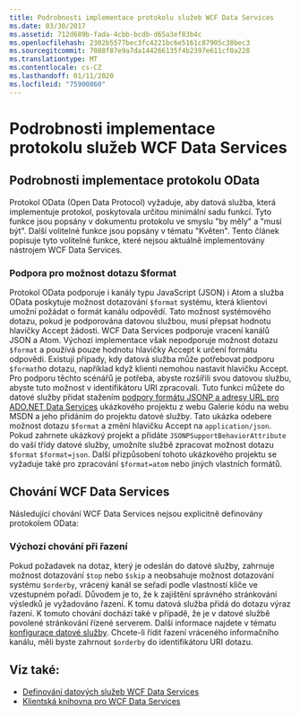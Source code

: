 ```yaml
---
title: Podrobnosti implementace protokolu služeb WCF Data Services
ms.date: 03/30/2017
ms.assetid: 712d689b-fada-4cbb-bcdb-d65a3ef83b4c
ms.openlocfilehash: 2302b5577bec3fc4221bc6e5161c87905c38bec3
ms.sourcegitcommit: 7088f87e9a7da144266135f4b2397e611cf0a228
ms.translationtype: MT
ms.contentlocale: cs-CZ
ms.lasthandoff: 01/11/2020
ms.locfileid: "75900860"
---
```

# <a name="wcf-data-services-protocol-implementation-details"></a>Podrobnosti implementace protokolu služeb WCF Data Services
## <a name="odata-protocol-implementation-details"></a>Podrobnosti implementace protokolu OData  
Protokol OData (Open Data Protocol) vyžaduje, aby datová služba, která implementuje protokol, poskytovala určitou minimální sadu funkcí. Tyto funkce jsou popsány v dokumentu protokolu ve smyslu "by měly" a "musí být". Další volitelné funkce jsou popsány v tématu "Květen". Tento článek popisuje tyto volitelné funkce, které nejsou aktuálně implementovány nástrojem WCF Data Services.
  
### <a name="support-for-the-format-query-option"></a>Podpora pro možnost dotazu $format  
 Protokol OData podporuje i kanály typu JavaScript (JSON) i Atom a služba OData poskytuje možnost dotazování `$format` systému, která klientovi umožní požádat o formát kanálu odpovědí. Tato možnost systémového dotazu, pokud je podporována datovou službou, musí přepsat hodnotu hlavičky Accept žádosti. WCF Data Services podporuje vracení kanálů JSON a Atom. Výchozí implementace však nepodporuje možnost dotazu `$format` a používá pouze hodnotu hlavičky Accept k určení formátu odpovědi. Existují případy, kdy datová služba může potřebovat podporu `$format`ho dotazu, například když klienti nemohou nastavit hlavičku Accept. Pro podporu těchto scénářů je potřeba, abyste rozšířili svou datovou službu, abyste tuto možnost v identifikátoru URI zpracovali. Tuto funkci můžete do datové služby přidat stažením [podpory formátu JSONP a adresy URL pro ADO.NET Data Services](https://go.microsoft.com/fwlink/?LinkId=208228) ukázkového projektu z webu Galerie kódu na webu MSDN a jeho přidáním do projektu datové služby. Tato ukázka odebere možnost dotazu `$format` a změní hlavičku Accept na `application/json`. Pokud zahrnete ukázkový projekt a přidáte `JSONPSupportBehaviorAttribute` do vaší třídy datové služby, umožníte službě zpracovat možnost dotazu `$format` `$format=json`. Další přizpůsobení tohoto ukázkového projektu se vyžaduje také pro zpracování `$format=atom` nebo jiných vlastních formátů.  
  
## <a name="wcf-data-services-behaviors"></a>Chování WCF Data Services  
 Následující chování WCF Data Services nejsou explicitně definovány protokolem OData:  
  
### <a name="default-sorting-behavior"></a>Výchozí chování při řazení  
 Pokud požadavek na dotaz, který je odeslán do datové služby, zahrnuje možnost dotazování `$top` nebo `$skip` a neobsahuje možnost dotazování systému `$orderby`, vrácený kanál se seřadí podle vlastností klíče ve vzestupném pořadí. Důvodem je to, že k zajištění správného stránkování výsledků je vyžadováno řazení. K tomu datová služba přidá do dotazu výraz řazení. K tomuto chování dochází také v případě, že je v datové službě povolené stránkování řízené serverem. Další informace najdete v tématu [konfigurace datové služby](configuring-the-data-service-wcf-data-services.md). Chcete-li řídit řazení vráceného informačního kanálu, měli byste zahrnout `$orderby` do identifikátoru URI dotazu.  
  
## <a name="see-also"></a>Viz také:

- [Definování datových služeb WCF Data Services](defining-wcf-data-services.md)
- [Klientská knihovna pro WCF Data Services](wcf-data-services-client-library.md)
